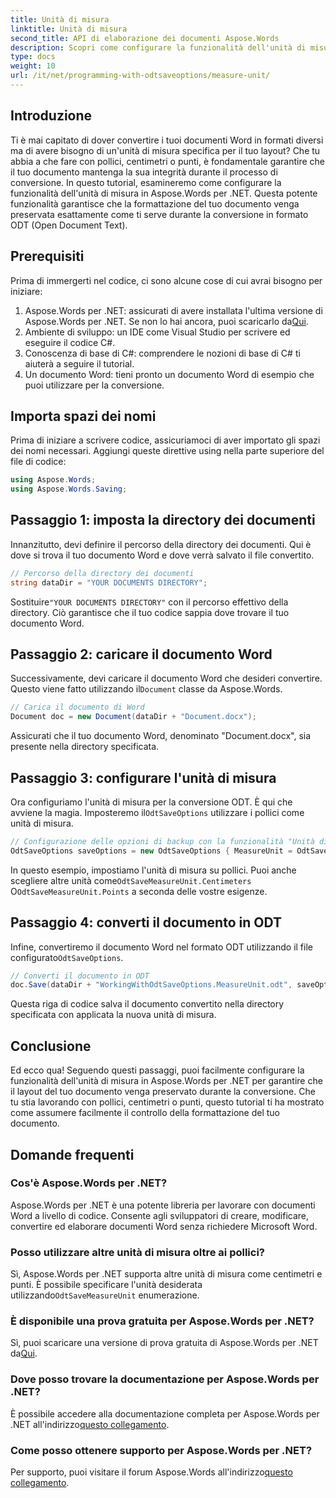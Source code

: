 ```yaml
---
title: Unità di misura
linktitle: Unità di misura
second_title: API di elaborazione dei documenti Aspose.Words
description: Scopri come configurare la funzionalità dell'unità di misura in Aspose.Words per .NET per preservare la formattazione del documento durante la conversione ODT.
type: docs
weight: 10
url: /it/net/programming-with-odtsaveoptions/measure-unit/
---
```

## Introduzione

Ti è mai capitato di dover convertire i tuoi documenti Word in formati diversi ma di avere bisogno di un'unità di misura specifica per il tuo layout? Che tu abbia a che fare con pollici, centimetri o punti, è fondamentale garantire che il tuo documento mantenga la sua integrità durante il processo di conversione. In questo tutorial, esamineremo come configurare la funzionalità dell'unità di misura in Aspose.Words per .NET. Questa potente funzionalità garantisce che la formattazione del tuo documento venga preservata esattamente come ti serve durante la conversione in formato ODT (Open Document Text).

## Prerequisiti

Prima di immergerti nel codice, ci sono alcune cose di cui avrai bisogno per iniziare:

1. Aspose.Words per .NET: assicurati di avere installata l'ultima versione di Aspose.Words per .NET. Se non lo hai ancora, puoi scaricarlo da[Qui](https://releases.aspose.com/words/net/).
2. Ambiente di sviluppo: un IDE come Visual Studio per scrivere ed eseguire il codice C#.
3. Conoscenza di base di C#: comprendere le nozioni di base di C# ti aiuterà a seguire il tutorial.
4. Un documento Word: tieni pronto un documento Word di esempio che puoi utilizzare per la conversione.

## Importa spazi dei nomi

Prima di iniziare a scrivere codice, assicuriamoci di aver importato gli spazi dei nomi necessari. Aggiungi queste direttive using nella parte superiore del file di codice:

```csharp
using Aspose.Words;
using Aspose.Words.Saving;
```

## Passaggio 1: imposta la directory dei documenti

Innanzitutto, devi definire il percorso della directory dei documenti. Qui è dove si trova il tuo documento Word e dove verrà salvato il file convertito.

```csharp
// Percorso della directory dei documenti
string dataDir = "YOUR DOCUMENTS DIRECTORY";
```

 Sostituire`"YOUR DOCUMENTS DIRECTORY"` con il percorso effettivo della directory. Ciò garantisce che il tuo codice sappia dove trovare il tuo documento Word.

## Passaggio 2: caricare il documento Word

 Successivamente, devi caricare il documento Word che desideri convertire. Questo viene fatto utilizzando il`Document` classe da Aspose.Words.

```csharp
// Carica il documento di Word
Document doc = new Document(dataDir + "Document.docx");
```

Assicurati che il tuo documento Word, denominato "Document.docx", sia presente nella directory specificata.

## Passaggio 3: configurare l'unità di misura

 Ora configuriamo l'unità di misura per la conversione ODT. È qui che avviene la magia. Imposteremo il`OdtSaveOptions` utilizzare i pollici come unità di misura.

```csharp
// Configurazione delle opzioni di backup con la funzionalità "Unità di misura".
OdtSaveOptions saveOptions = new OdtSaveOptions { MeasureUnit = OdtSaveMeasureUnit.Inches };
```

 In questo esempio, impostiamo l'unità di misura su pollici. Puoi anche scegliere altre unità come`OdtSaveMeasureUnit.Centimeters` O`OdtSaveMeasureUnit.Points` a seconda delle vostre esigenze.

## Passaggio 4: converti il documento in ODT

 Infine, convertiremo il documento Word nel formato ODT utilizzando il file configurato`OdtSaveOptions`.

```csharp
// Converti il documento in ODT
doc.Save(dataDir + "WorkingWithOdtSaveOptions.MeasureUnit.odt", saveOptions);
```

Questa riga di codice salva il documento convertito nella directory specificata con applicata la nuova unità di misura.

## Conclusione

Ed ecco qua! Seguendo questi passaggi, puoi facilmente configurare la funzionalità dell'unità di misura in Aspose.Words per .NET per garantire che il layout del tuo documento venga preservato durante la conversione. Che tu stia lavorando con pollici, centimetri o punti, questo tutorial ti ha mostrato come assumere facilmente il controllo della formattazione del tuo documento.

## Domande frequenti

### Cos'è Aspose.Words per .NET?
Aspose.Words per .NET è una potente libreria per lavorare con documenti Word a livello di codice. Consente agli sviluppatori di creare, modificare, convertire ed elaborare documenti Word senza richiedere Microsoft Word.

### Posso utilizzare altre unità di misura oltre ai pollici?
 Sì, Aspose.Words per .NET supporta altre unità di misura come centimetri e punti. È possibile specificare l'unità desiderata utilizzando`OdtSaveMeasureUnit` enumerazione.

### È disponibile una prova gratuita per Aspose.Words per .NET?
 Sì, puoi scaricare una versione di prova gratuita di Aspose.Words per .NET da[Qui](https://releases.aspose.com/).

### Dove posso trovare la documentazione per Aspose.Words per .NET?
 È possibile accedere alla documentazione completa per Aspose.Words per .NET all'indirizzo[questo collegamento](https://reference.aspose.com/words/net/).

### Come posso ottenere supporto per Aspose.Words per .NET?
 Per supporto, puoi visitare il forum Aspose.Words all'indirizzo[questo collegamento](https://forum.aspose.com/c/words/8).
